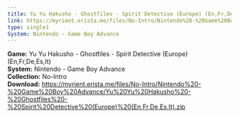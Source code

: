```yaml
---
title: Yu Yu Hakusho - Ghostfiles - Spirit Detective (Europe) (En,Fr,De,Es,It)
link: https://myrient.erista.me/files/No-Intro/Nintendo%20-%20Game%20Boy%20Advance/Yu%20Yu%20Hakusho%20-%20Ghostfiles%20-%20Spirit%20Detective%20(Europe)%20(En,Fr,De,Es,It).zip
type: single1
System: Nintendo - Game Boy Advance
---
```

<b>Game:</b> Yu Yu Hakusho - Ghostfiles - Spirit Detective (Europe) (En,Fr,De,Es,It)<br>
<b>System:</b> Nintendo - Game Boy Advance<br>
<b>Collection:</b> No-Intro<br>
<b>Download:</b> https://myrient.erista.me/files/No-Intro/Nintendo%20-%20Game%20Boy%20Advance/Yu%20Yu%20Hakusho%20-%20Ghostfiles%20-%20Spirit%20Detective%20(Europe)%20(En,Fr,De,Es,It).zip